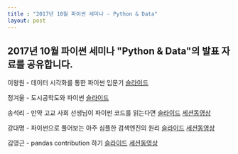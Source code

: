 ```yaml
---
title : "2017년 10월 파이썬 세미나 - Python & Data"
layout: post
---
```


## 2017년 10월 파이썬 세미나 "Python & Data"의 발표 자료를 공유합니다.  

이왕원 - 데이터 시각화를 통한 파이썬 입문기 [슬라이드](https://drive.google.com/file/d/0B04jSuA8eIqqOXN1TldMTnpWd25DV0NpdGdiampJTUxvbjNV/view?usp=sharing)  

정겨울 - 도시공학도와 파이썬 [슬라이드](https://www.slideshare.net/secret/csrnzLg1BG2Sfk)  

송석리 - 만약 고교 사회 선생님이 파이썬 코드를 읽는다면
[슬라이드](https://drive.google.com/open?id=0B04jSuA8eIqqX3Ztb2NaWG5nX0k) 
[세션동영상](https://youtu.be/9xGTdN0ahNI)  

강대명 - 파이썬으로 풀어보는 아주 심플한 검색엔진의 원리
[슬라이드](https://drive.google.com/file/d/0B04jSuA8eIqqN3JrRkNtX09kYzg/view?usp=sharing)
[세션동영상](https://youtu.be/SIsyo9ZHWrE)  

김영근 - pandas contribution 하기
[슬라이드](https://drive.google.com/file/d/0B04jSuA8eIqqajdLdk5OMnhpWXM/view?usp=sharing)
[세션동영상](https://youtu.be/8n21UzCZMX8)  
